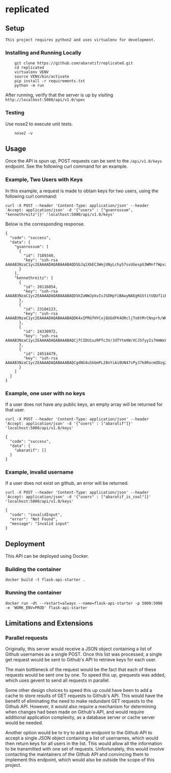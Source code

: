# replicated

## Setup

    This project requires python2 and uses virtualenv for development.

### Installing and Running Locally
```
    git clone https://github.com/abaratif/replicated.git
    cd replicated
    virtualenv VENV
    source VENV/bin/activate
    pip install -r requirements.txt
    python -m run
```

After running, verify that the server is up by visiting ``` http://localhost:5000/api/v1.0/spec ```

### Testing

Use nose2 to execute unit tests.
```
	nose2 -v
```

## Usage

Once the API is spun up, POST requests can be sent to the ```/api/v1.0/keys``` endpoint. See the following curl command for an example.

### Example, Two Users with Keys

In this example, a request is made to obtain keys for two users, using the following curl command:

```
curl -X POST --header 'Content-Type: application/json' --header 'Accept: application/json' -d '{"users" : ["gvanrossum", "kennethreitz"]}' 'localhost:5000/api/v1.0/keys'
```

Below is the corresponding response.
```
{
  "code": "success",
  "data": {
    "gvanrossum": [
      {
        "id": 7189340,
        "key": "ssh-rsa AAAAB3NzaC1yc2EAAAADAQABAAABAQDSbJq1XbEC3WmjUNyLchy57svUGespG3WMnf7WpxzLWsfsTrLuxjeogJ/+EznE8k0mgllGjbB9DdRlZf9AXfrUyO27Zse5uVVc4hww+5YANUE0sqDyJYWqrl65/Zm59Eqv4WeLjg16Ory14vUKAm3/KVvvpesmP/F/1gRYzcV3L5TSz7UQzXvdm+arL9UUq0XiIHGdcnkNWOnh2BcXc2uxyijsyUMpWbwtk6TW82AVepxTg2qZ2jWs/5rdHDnS+jbgih+0OQHXHoUTl37XP2QM/KMwkJqBa1KW1BHhyAoRO7Vx7Q4GegDVgkD031qzTXfvsGsXPyFNYK653enI5UTL"
      }
    ],
    "kennethreitz": [
      {
        "id": 20116054,
        "key": "ssh-rsa AAAAB3NzaC1yc2EAAAADAQABAAABAQDSkZaNWJpkvIvJSDHpYiBAwyNAEgKGStitUQUf1iBeYecvQb1Jszgfh47EuLYJOz8Ab6avJbHEjafUMWH7E2tSlsYRcWFAdkTwdIG6jvTLhZHmGM3wgWHUqgwEflcTBsqH9Eg+PViOU5CDQrJJxARCwLIKqgAvObzTHjk5oWzJ33LZJ/Y/OJUrKH8I72xZw3wGcY/yblBgKV+/IKfaM9EgafgKuhtGtNHY+o8gkMsLBhbWR5X608vPG9KrYs9lXTuL+rOq1iRb+YEjOXynudpCtILCGZgd4blCNz4JoBq8L/02vhutD0IquVUfR9AoRzgUmC84Lp3mxJT6hDCb+RlV"
      },
      {
        "id": 23104123,
        "key": "ssh-rsa AAAAB3NzaC1yc2EAAAADAQABAAABAQDK4xIPRGfHYCxjQUGdFK4ORcljTo6tMrCNsprh/WKnJNNSWquu0ASx2M8OYy05YVHaakT0zmTBpwPc56wK6LHaPFZSF3eUfOXck3WuNGpTlWdiogFax+oJXc5uW9VJL0JaHWtYY98Ay36idwA91ac806WThEdIcYU6Q/ARcc+4SRnQXMR6dEf+tX5EaOfU/o6Gyn6EwCKeb2C2fGXcvc+GNzCSGVxWxnXxm3wn1jOmX8fMpVlyh8aqzObApl6BI+hJO6W3NjIIe67TyHtdZkU1eWXZRpNTqA58uOycNV9nrCXMYMfBo+chbO8kL0ZlD02AdD9+UHSPD8g5f715Hk4f"
      },
      {
        "id": 24330972,
        "key": "ssh-rsa AAAAB3NzaC1yc2EAAAADAQABAAABAQCjfCIDU1uzRPTc3V/JdTYtmXW/XCJSfyyIs7HmWx8HtPZEYEOzJrHxMExEca96XSLRlUEEscWszlwgvmaUWJb+cBs2hlEXeuNvh/CXOKEUJo0JaGFstO7X7U9UBHBJO/ibTv3LwwnhV1IfcE77uHnHSMihpnLfrd68dzX9lD99G8EtExD0LKhVsRMNp7ap9TYpsxCenna85N632Z6igW5rFTAVsy4LDUW0hcNeNvkIo5NDCYNHAzdDZ3jfvQSChlE3rZGRkbXA8hCHTQwABWs3ZoG4LTy4EaFyx1F5SJsw3VvmT9csSGYKSKY72/uAvhpyuZDPBOdAT4QM0Kq7r6Wh"
      },
      {
        "id": 24514479,
        "key": "ssh-rsa AAAAB3NzaC1yc2EAAAADAQABAAABAQCgdNG4uSkbmPL28oYiAi0UN47sPyJ7k8RocmODzg2J0WCetnES1oQ6hLBCjun3lAFUs+DpEfvgqO3zjZrfONZrg9DSxj124uHCXI1dG5/QaftbiPx3OqOz3uA7rG9F0VxzWkXcevqsQPi2nODCsG+kxa8swmlSktSn47s0azR4Hw081j4q2CRP/gZwjNdIyVIRQtO0jrXkIsHL72zmdATgpSx4WdFxaMlWIfAvF8Xp7JuQXrTn3EaEG/0Iwpkyyd7UnpDFCGYWqEfWn1vI4OI9WCD6qywfQCATs7XgiWbmOHI+Ni6mz1RUn8a3QiCw8WoioTwkwpPLMLaWNOR3EnW9"
      }
    ]
  }
}
```
### Example, one user with no keys

If a user does not have any public keys, an empty array will be returned for that user.

```
curl -X POST --header 'Content-Type: application/json' --header 'Accept: application/json' -d '{"users" : ["abaratif"]}' 'localhost:5000/api/v1.0/keys'
```

```
{
  "code": "success",
  "data": {
    "abaratif": []
  }
}

```

### Example, invalid username

If a user does not exist on github, an error will be returned.

```
curl -X POST --header 'Content-Type: application/json' --header 'Accept: application/json' -d '{"users" : ["abaratif_is_cool"]}' 'localhost:5000/api/v1.0/keys'
```

```
{
  "code": "invalidInput",
  "error": "Not Found",
  "message": "Invalid input"
}
```

## Deployment

This API can be deployed using Docker.

### Building the container

```
docker build -t flask-api-starter .
```

### Running the container

```
docker run -dt --restart=always --name=flask-api-starter -p 5000:5000 -e 'WORK_ENV=PROD' flask-api-starter
```

## Limitations and Extensions

### Parallel requests

Originally, this server would receive a JSON object containing a list of Github usernames as a single POST. Once this list was processed, a single get request would be sent to Github's API to retrieve keys for each user.

The main bottleneck of the request would be the fact that each of these requests would be sent one by one. To speed this up, grequests was added, which uses gevent to send all requests in parallel.

Some other design choices to speed this up could have been to add a cache to store results of GET requests to Github's API. This would have the benefit of eliminating the need to make redundant GET requests to the Github API. However, it would also require a mechanism for determining when changes had been made on Github's API, and would require additional application complexity, as a database server or cache server would be needed.

Another option would be to try to add an endpoint to the Github API to accept a single JSON object containing a list of usernames, which would then return keys for all users in the list. This would allow all the information to be transmitted with one set of requests. Unfortunately, this would involve contacting the maintainers of the Github API and convincing them to implement this endpoint, which would also be outside the scope of this project.
